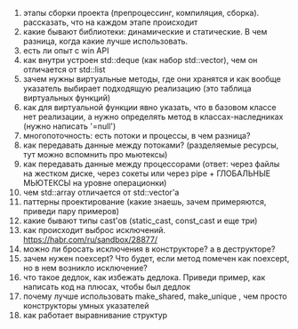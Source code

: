 1.	этапы сборки проекта (препроцессинг, компиляция, сборка). рассказать, что на каждом этапе происходит
2.	какие бывают библиотеки: динамические и статические. В чем разница, когда какие лучше использовать.
3.	есть ли опыт с win API 
4.	как внутри устроен std::deque (как набор std::vector),  чем он отличается от std::list
5.	зачем нужны виртуальные методы, где они хранятся и как вообще указатель выбирает подходящую реализацию (это таблица виртуальных функций)
6.	как для виртуальной функции явно указать, что в базовом классе нет реализации, а нужно определять метод в классах-наследниках (нужно написать  '=null')
7.	многопоточность: есть потоки и процессы, в чем разница?
8.	как передавать данные между потоками? (разделяемые ресурсы, тут можно вспомнить про мьютексы)
9.	как передавать данные между процессорами (ответ: через файлы на жестком диске, через сокеты или через pipe + ГЛОБАЛЬНЫЕ МЬЮТЕКСЫ на уровне операционки)
10.	чем std::array отличается от std::vector'a
11.	паттерны проектирование (какие знаешь, зачем примеряются, приведи пару примеров)
12.	какие бывают типы cast'ов (static_cast, const_cast и еще три) 
13.	как происходит выброс исключений. https://habr.com/ru/sandbox/28877/
14.	можно ли бросать исключения в конструкторе? а в деструкторе?
15.	зачем нужен  noexcept? Что будет, если метод помечен как noexcept, но в нем возникло исключение?
16.	что такое дедлок, как избежать дедлока. Приведи пример, как написать код на плюсах, чтобы был дедлок
17.	почему лучше использовать make_shared, make_unique , чем просто конструкторы умных указателей
18.	как работает выравнивание структур
